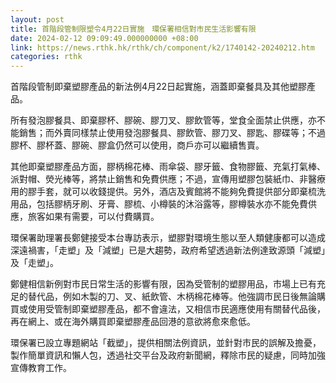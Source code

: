 ```yaml
---
layout: post
title: 首階段管制限塑令4月22日實施　環保署相信對市民生活影響有限
date: 2024-02-12 09:09:49.000000000 +08:00
link: https://news.rthk.hk/rthk/ch/component/k2/1740142-20240212.htm
categories: rthk
---
```


首階段管制即棄塑膠產品的新法例4月22日起實施，涵蓋即棄餐具及其他塑膠產品。

所有發泡膠餐具、即棄膠杯、膠碗、膠刀叉、膠飲管等，堂食全面禁止供應，亦不能銷售；而外賣同樣禁止使用發泡膠餐具、膠飲管、膠刀叉、膠匙、膠碟等；不過膠杯、膠杯蓋、膠碗、膠盒仍然可以使用，商戶亦可以繼續售賣。

其他即棄塑膠產品方面，膠柄棉花棒、雨傘袋、膠牙籤、食物膠籤、充氣打氣棒、派對帽、熒光棒等，將禁止銷售和免費供應；不過，宣傳用塑膠包裝紙巾、非醫療用的膠手套，就可以收錢提供。另外，酒店及賓館將不能夠免費提供部分即棄梳洗用品，包括膠柄牙刷、牙膏、膠梳、小樽裝的沐浴露等，膠樽裝水亦不能免費供應，旅客如果有需要，可以付費購買。

環保署助理署長鄭健接受本台專訪表示，塑膠對環境生態以至人類健康都可以造成深遠禍害，「走塑」及「減塑」已是大趨勢，政府希望透過新法例達致源頭「減塑」及「走塑」。

鄭健相信新例對市民日常生活的影響有限，因為受管制的塑膠用品，市場上已有充足的替代品，例如木製的刀、叉、紙飲管、木柄棉花棒等。他強調市民日後無論購買或使用受管制即棄塑膠產品，都不會違法，又相信市民適應使用有關替代品後，再在網上、或在海外購買即棄塑膠產品回港的意欲將愈來愈低。

環保署已設立專題網站「截塑」，提供相關法例資訊，並針對市民的誤解及擔憂，製作簡單資訊和懶人包，透過社交平台及政府新聞網，釋除市民的疑慮，同時加強宣傳教育工作。
